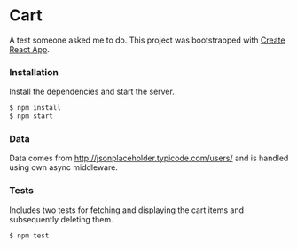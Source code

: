 # Cart

A test someone asked me to do.
This project was bootstrapped with [Create React App](https://github.com/facebook/create-react-app).

### Installation

Install the dependencies and start the server.

```sh
$ npm install
$ npm start
```

### Data

Data comes from http://jsonplaceholder.typicode.com/users/ and is handled using own async middleware.

### Tests

Includes two tests for fetching and displaying the cart items and subsequently deleting them.

```sh
$ npm test
```

